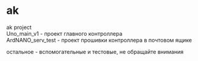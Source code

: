 # ak
ak project  
Uno_main_v1 - проект главного контроллера  
ArdNANO_serv_test - проект прошивки контроллера в почтовом ящике

остальное - вспомогательные и тестовые, не обращайте внимания
